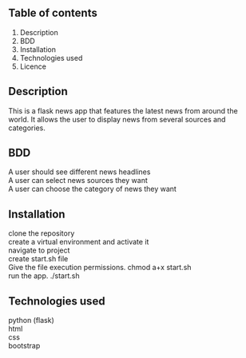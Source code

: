 ## Table of contents
1. Description
2. BDD
3. Installation
4. Technologies used
5. Licence

## Description
This is a flask news app that features the latest news from around the world. It allows the user to display news from several sources and categories.

## BDD
A user should see different news headlines <br>
A user can select news sources they want <br>
A user can choose the category of news they want


## Installation
clone the repository <br>
create a virtual environment and activate it<br>
navigate to project <br>
create start.sh file <br>
Give the file execution permissions. chmod a+x start.sh <br>
run the app. ./start.sh

## Technologies used
python (flask) <br>
html <br>
css <br>
bootstrap <br>